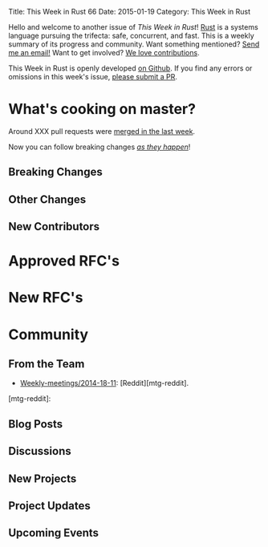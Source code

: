 Title: This Week in Rust 66
Date: 2015-01-19
Category: This Week in Rust

Hello and welcome to another issue of *This Week in Rust*!
[Rust](http://rust-lang.org) is a systems language pursuing the trifecta:
safe, concurrent, and fast. This is a weekly summary of its progress and
community. Want something mentioned? [Send me an
email!](mailto:corey@octayn.net?subject=This%20Week%20in%20Rust%20Suggestion)
Want to get involved? [We love
contributions](https://github.com/mozilla/rust/wiki/Note-guide-for-new-contributors).

This Week in Rust is openly developed [on Github](https://github.com/cmr/this-week-in-rust).
If you find any errors or omissions in this week's issue, [please submit a PR](https://github.com/cmr/this-week-in-rust/pulls).

# What's cooking on master?

Around XXX pull requests were [merged in the last week][1].

[1]: https://github.com/rust-lang/rust/pulls?q=is%3Apr+is%3Amerged+updated%3A2015-01-12..2015-01-18

Now you can follow breaking changes *[as they happen][BitRust]*!

[BitRust]: http://bitrust.octarineparrot.com/

## Breaking Changes



## Other Changes



## New Contributors



# Approved RFC's



# New RFC's



# Community

## From the Team

* [Weekly-meetings/2014-18-11][mtg]:  [Reddit][mtg-reddit].

[mtg]: https://github.com/rust-lang/meeting-minutes/blob/master/weekly-meetings/2014-18-11.md
[mtg-reddit]:



## Blog Posts



## Discussions



## New Projects



## Project Updates



## Upcoming Events


